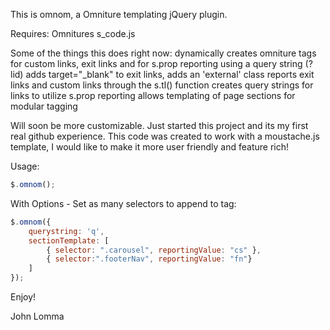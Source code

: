 This is omnom, a Omniture templating jQuery plugin.

Requires:
Omnitures s_code.js

Some of the things this does right now:
dynamically creates omniture tags for custom links, exit links and for s.prop reporting using a query string (?lid)
adds target="_blank" to exit links, adds an 'external' class
reports exit links and custom links through the s.tl() function
creates query strings for links to utilize s.prop reporting
allows templating of page sections for modular tagging

Will soon be more customizable.  Just started this project and its my first real github experience.
This code was created to work with a moustache.js template, I would like to make it more user friendly and feature rich!


Usage:
```javascript
$.omnom();
```

With Options - Set as many selectors to append to tag:
```javascript
$.omnom({
    querystring: 'q',
    sectionTemplate: [
        { selector: ".carousel", reportingValue: "cs" },
        { selector:".footerNav", reportingValue: "fn"}
    ]
});
```

Enjoy!

John Lomma
